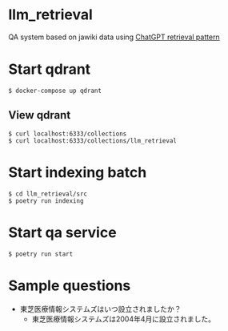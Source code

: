 # llm_retrieval
QA system based on jawiki data using [ChatGPT retrieval pattern](https://github.com/openai/chatgpt-retrieval-plugin)


# Start qdrant

```
$ docker-compose up qdrant
```

## View qdrant
```
$ curl localhost:6333/collections
$ curl localhost:6333/collections/llm_retrieval
```

# Start indexing batch
```
$ cd llm_retrieval/src
$ poetry run indexing
```

# Start qa service
```
$ poetry run start
```


# Sample questions
- 東芝医療情報システムズはいつ設立されましたか？
  - 東芝医療情報システムズは2004年4月に設立されました。
